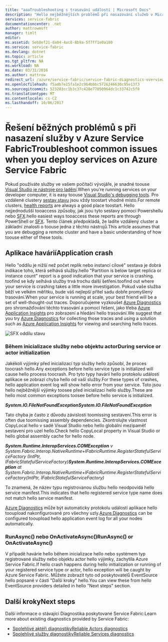 ```yaml
---
title: "aaaTroubleshooting s trasování událostí | Microsoft Docs"
description: "Hello nejběžnějších problémů při nasazování služeb v Microsoft Azure Service Fabric."
services: service-fabric
documentationcenter: .net
author: mattrowmsft
manager: timlt
editor: 
ms.assetid: 5eb8ef21-da04-4ac8-8b9a-5f7ff1e0a180
ms.service: service-fabric
ms.devlang: dotnet
ms.topic: article
ms.tgt_pltfrm: NA
ms.workload: NA
ms.date: 03/31/2016
ms.author: mattrow
redirect_url: /azure/service-fabric/service-fabric-diagnostics-overview
ms.openlocfilehash: f5adb7e15fa1e2c964bbbc5726246630c95e13f3
ms.sourcegitcommit: 523283cc1b3c37c428e77850964dc1c33742c5f0
ms.translationtype: MT
ms.contentlocale: cs-CZ
ms.lasthandoff: 10/06/2017
---
```

# <a name="troubleshoot-common-issues-when-you-deploy-services-on-azure-service-fabric"></a><span data-ttu-id="477d5-103">Řešení běžných problémů s při nasazení služby v Azure Service Fabric</span><span class="sxs-lookup"><span data-stu-id="477d5-103">Troubleshoot common issues when you deploy services on Azure Service Fabric</span></span>
<span data-ttu-id="477d5-104">Pokud používáte služby ve vašem počítači vývojáře, je snadné toouse [Visual Studio je nástroje pro ladění](service-fabric-diagnostics-how-to-monitor-and-diagnose-services-locally.md).</span><span class="sxs-lookup"><span data-stu-id="477d5-104">When you're running services on your developer computer, it is easy toouse [Visual Studio's debugging tools](service-fabric-diagnostics-how-to-monitor-and-diagnose-services-locally.md).</span></span> <span data-ttu-id="477d5-105">Pro vzdálené clustery [sestav stavu](service-fabric-view-entities-aggregated-health.md) jsou vždy toostart vhodné místo.</span><span class="sxs-lookup"><span data-stu-id="477d5-105">For remote clusters, [health reports](service-fabric-view-entities-aggregated-health.md) are always a good place toostart.</span></span> <span data-ttu-id="477d5-106">Hello nejjednodušší tooaccess způsoby, jak jsou tyto sestavy pomocí Powershellu nebo [SFX](service-fabric-visualizing-your-cluster.md).</span><span class="sxs-lookup"><span data-stu-id="477d5-106">hello easiest ways tooaccess these reports are through PowerShell or [SFX](service-fabric-visualizing-your-cluster.md).</span></span> <span data-ttu-id="477d5-107">Tento článek předpokládá, že ladíte vzdálený cluster a základní znalosti o toouse jedna z těchto nástrojů.</span><span class="sxs-lookup"><span data-stu-id="477d5-107">This article assumes that you are debugging a remote cluster and have a basic understanding of how toouse either of these tools.</span></span>

## <a name="application-crash"></a><span data-ttu-id="477d5-108">Aplikace havárií</span><span class="sxs-lookup"><span data-stu-id="477d5-108">Application crash</span></span>
<span data-ttu-id="477d5-109">Hello "oddílu je nižší než počet replik nebo instancí cílové" sestava je dobrá indikace toho, která selhává služby.</span><span class="sxs-lookup"><span data-stu-id="477d5-109">hello "Partition is below target replica or instance count" report is a good indication that your service is crashing.</span></span> <span data-ttu-id="477d5-110">toofind se kdy selhává služby trvá trochu další šetření.</span><span class="sxs-lookup"><span data-stu-id="477d5-110">toofind out where your service is crashing takes a little more investigation.</span></span> <span data-ttu-id="477d5-111">Pokud vaše služba běží ve velkém měřítku, bude váš nejlepší přítel sadu dobře promyšlený trasování.</span><span class="sxs-lookup"><span data-stu-id="477d5-111">When your service is running at scale, your best friend will be a set of well-thought-out traces.</span></span>  <span data-ttu-id="477d5-112">Doporučujeme vyzkoušet [Azure Diagnostics](service-fabric-diagnostics-how-to-setup-wad.md) pro shromažďování těchto trasování a pomocí řešení, jako třeba [Azure Application Insights](https://azure.microsoft.com/services/application-insights/) pro zobrazení a hledání hello trasování.</span><span class="sxs-lookup"><span data-stu-id="477d5-112">We suggest that you try [Azure Diagnostics](service-fabric-diagnostics-how-to-setup-wad.md) for collecting those traces and using a solution such as [Azure Application Insights](https://azure.microsoft.com/services/application-insights/) for viewing and searching hello traces.</span></span>

![SFX oddílu stavu](./media/service-fabric-diagnostics-troubleshoot-common-scenarios/crashNewApp.png)

### <a name="during-service-or-actor-initialization"></a><span data-ttu-id="477d5-114">Během inicializace služby nebo objektu actor</span><span class="sxs-lookup"><span data-stu-id="477d5-114">During service or actor initialization</span></span>
<span data-ttu-id="477d5-115">Jakékoli výjimky před inicializací typ služby hello způsobí, že proces toocrash hello.</span><span class="sxs-lookup"><span data-stu-id="477d5-115">Any exceptions before hello service type is initialized will cause hello process toocrash.</span></span> <span data-ttu-id="477d5-116">Pro tyto typy havárií hello protokolu událostí aplikace se zobrazí chyba hello od vaší služby.</span><span class="sxs-lookup"><span data-stu-id="477d5-116">For these types of crashes, hello application event log will show hello error from your service.</span></span>
<span data-ttu-id="477d5-117">Toto jsou hello nejběžnější výjimky toosee před inicializací hello služby.</span><span class="sxs-lookup"><span data-stu-id="477d5-117">These are hello most common exceptions toosee before hello service is initialized.</span></span>

<span data-ttu-id="477d5-118">***System.IO.FileNotFoundException***</span><span class="sxs-lookup"><span data-stu-id="477d5-118">***System.IO.FileNotFoundException***</span></span>

<span data-ttu-id="477d5-119">Tato chyba je často z důvodu závislosti toomissing sestavení.</span><span class="sxs-lookup"><span data-stu-id="477d5-119">This error is often due toomissing assembly dependencies.</span></span> <span data-ttu-id="477d5-120">Zkontrolujte vlastnost CopyLocal hello v sadě Visual Studio nebo hello globální mezipaměť sestavení pro uzel hello.</span><span class="sxs-lookup"><span data-stu-id="477d5-120">Check hello CopyLocal property in Visual Studio or hello global assembly cache for hello node.</span></span>

<span data-ttu-id="477d5-121">***System.Runtime.InteropServices.COMException*** *v System.Fabric.Interop.NativeRuntime+IFabricRuntime.RegisterStatefulServiceFactory (IntPtr, IFabricStatefulServiceFactory)*</span><span class="sxs-lookup"><span data-stu-id="477d5-121">***System.Runtime.InteropServices.COMException*** *at System.Fabric.Interop.NativeRuntime+IFabricRuntime.RegisterStatefulServiceFactory(IntPtr, IFabricStatefulServiceFactory)*</span></span>

 <span data-ttu-id="477d5-122">To znamená, že název typu registrovanou službu hello neodpovídá hello service manifest.</span><span class="sxs-lookup"><span data-stu-id="477d5-122">This indicates that hello registered service type name does not match hello service manifest.</span></span>

<span data-ttu-id="477d5-123">[Azure Diagnostics](service-fabric-diagnostics-how-to-setup-wad.md) může být automaticky protokolu událostí aplikace hello tooupload nakonfigurované pro všechny uzly.</span><span class="sxs-lookup"><span data-stu-id="477d5-123">[Azure Diagnostics](service-fabric-diagnostics-how-to-setup-wad.md) can be configured tooupload hello application event log for all your nodes automatically.</span></span>

### <a name="runasync-or-onactivateasync"></a><span data-ttu-id="477d5-124">RunAsync() nebo OnActivateAsync()</span><span class="sxs-lookup"><span data-stu-id="477d5-124">RunAsync() or OnActivateAsync()</span></span>
<span data-ttu-id="477d5-125">V případě havárie hello během inicializace hello nebo systémem typ registrované služby nebo objektu actor hello výjimky, zachytila Azure Service Fabric.</span><span class="sxs-lookup"><span data-stu-id="477d5-125">If hello crash happens during hello initialization or running of your registered service type or actor, hello exception will be caught by Azure Service Fabric.</span></span> <span data-ttu-id="477d5-126">Můžete zobrazit tyto od poskytovatelů EventSource hello popsané v části "Další kroky" hello.</span><span class="sxs-lookup"><span data-stu-id="477d5-126">You can view these from hello EventSource providers detailed in hello "Next steps" section.</span></span>

## <a name="next-steps"></a><span data-ttu-id="477d5-127">Další kroky</span><span class="sxs-lookup"><span data-stu-id="477d5-127">Next steps</span></span>
<span data-ttu-id="477d5-128">Další informace o stávající Diagnostika poskytované Service Fabric:</span><span class="sxs-lookup"><span data-stu-id="477d5-128">Learn more about existing diagnostics provided by Service Fabric:</span></span>

* [<span data-ttu-id="477d5-129">Spolehlivé aktéři diagnostiky</span><span class="sxs-lookup"><span data-stu-id="477d5-129">Reliable Actors diagnostics</span></span>](service-fabric-reliable-actors-diagnostics.md)
* [<span data-ttu-id="477d5-130">Spolehlivé služby diagnostiky</span><span class="sxs-lookup"><span data-stu-id="477d5-130">Reliable Services diagnostics</span></span>](service-fabric-reliable-services-diagnostics.md)

